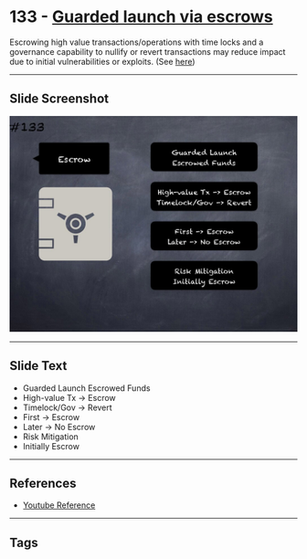 # 133 - [Guarded launch via escrows](Guarded%20launch%20via%20escrows.md)
Escrowing high value transactions/operations with time locks and a governance capability to nullify or revert transactions may reduce impact due to initial vulnerabilities or exploits. (See [here](https://medium.com/electric-capital/derisking-defi-guarded-launches-2600ce730e0a#:~:text=Guarded%20Launches:%20Protecting%20Users%20with%20Limits&text=A%20new%20contract%20is%20deployed,product%20in%20a%20limited%20scope.))
___
## Slide Screenshot
![0133.jpg](../../images/5.%20Pitfalls%20and%20Best%20Practices%20201/133.jpg)
___
## Slide Text
- Guarded Launch Escrowed Funds
- High-value Tx -> Escrow
- Timelock/Gov -> Revert
- First -> Escrow
- Later -> No Escrow
- Risk Mitigation
- Initially Escrow
___
## References
- [Youtube Reference](https://youtu.be/HqHo1jKUnmU?t=998)
___
## Tags